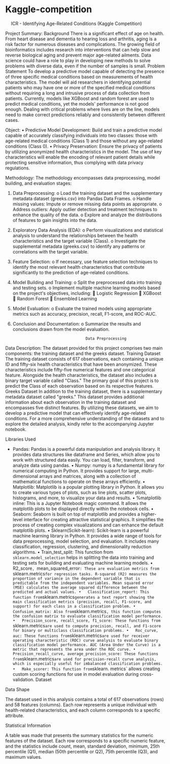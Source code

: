 # Kaggle-competition

 
    ICR - Identifying Age-Related Conditions (Kaggle Competition)

Project Summary:
Background
There is a significant effect of age on health. From heart disease and dementia to hearing loss and arthritis, aging is a risk factor for numerous diseases and complications. The growing field of bioinformatics includes research into interventions that can help slow and reverse biological aging and prevent major age-related ailments. Data science could have a role to play in developing new methods to solve problems with diverse data, even if the number of samples is small. 
Problem Statement
To develop a predictive model capable of detecting the presence of three specific medical conditions based on measurements of health characteristics. The model will aid researchers in identifying potential patients who may have one or more of the specified medical conditions without requiring a long and intrusive process of data collection from patients. Currently, models like XGBoost and random forest are used to predict medical conditions, yet the models' performance is not good enough. Dealing with critical problems where lives are on the line, models need to make correct predictions reliably and consistently between different cases.

Object:
•	Predictive Model Development: Build and train a predictive model capable of accurately classifying individuals into two classes: those with age-related medical conditions (Class 1) and those without any age-related conditions (Class 0).
•	Privacy Preservation: Ensure the privacy of patients by utilizing anonymized health characteristics in the model. The use of key characteristics will enable the encoding of relevant patient details while protecting sensitive information, thus complying with data privacy regulations.

Methodology:
The methodology encompasses data preprocessing, model building, and evaluation stages:
1.	Data Preprocessing:
o	Load the training dataset and the supplementary metadata dataset (greeks.csv) into Pandas Data Frames.
o	Handle missing values: Impute or remove missing data points as appropriate.
o	Address outliers: Apply outlier detection and treatment techniques to enhance the quality of the data.
o	Explore and analyze the distributions of features to gain insights into the data.
2.	Exploratory Data Analysis (EDA):
o	Perform visualizations and statistical analysis to understand the relationships between the health characteristics and the target variable (Class).
o	Investigate the supplemental metadata (greeks.csv) to identify any patterns or correlations with the target variable.
3.	Feature Selection:
o	If necessary, use feature selection techniques to identify the most relevant health characteristics that contribute significantly to the prediction of age-related conditions.
4.	Model Building and Training:
o	Split the preprocessed data into training and testing sets.
o	Implement multiple machine learning models based on the project's objectives, including:
	Logistic Regression
	XGBoost
	Random Forest
	Ensembled Learning
5.	Model Evaluation:
o	Evaluate the trained models using appropriate metrics such as accuracy, precision, recall, F1-score, and ROC-AUC.
6.	Conclusion and Documentation:
o	Summarize the results and conclusions drawn from the model evaluation.


                                        Data Preprocessing

Data Description:
The dataset provided for this project comprises two main components: the training dataset and the greeks dataset.
Training Dataset
The training dataset consists of 617 observations, each containing a unique ID and fifty-six health characteristics that have been anonymized. These characteristics include fifty-five numerical features and one categorical feature. Alongside the health characteristics, the dataset also includes a binary target variable called "Class." The primary goal of this project is to predict the Class of each observation based on its respective features.
Greeks Dataset
In addition to the training dataset, there is a supplementary metadata dataset called "greeks." This dataset provides additional information about each observation in the training dataset and encompasses five distinct features.
By utilizing these datasets, we aim to develop a predictive model that can effectively identify age-related conditions.
For a more comprehensive understanding of the datasets and to explore the detailed analysis, kindly refer to the accompanying Jupyter notebook.

Libraries Used
- Pandas: Pandas is a powerful data manipulation and analysis library. It provides data structures like dataframe and Series, which allow you to work with structured data easily. You can load, filter, transform, and analyze data using pandas.
•	Numpy: numpy is a fundamental library for numerical computing in Python. It provides support for large, multi-dimensional arrays and matrices, along with a collection of mathematical functions to operate on these arrays efficiently.
•	Matplotlib: Matplotlib is a popular plotting library in Python. It allows you to create various types of plots, such as line plots, scatter plots, histograms, and more, to visualize your data and results.
•	%matplotlib inline: This is a Jupyter Notebook magic command. It allows the matplotlib plots to be displayed directly within the notebook cells.
•	Seaborn: Seaborn is built on top of matplotlib and provides a higher-level interface for creating attractive statistical graphics. It simplifies the process of creating complex visualizations and can enhance the default matplotlib plots.
•	Sklearn(Scikit-learn): Scikit-learn is a powerful machine learning library in Python. It provides a wide range of tools for data preprocessing, model selection, and evaluation. It includes many classification, regression, clustering, and dimensionality reduction algorithms.
•	Train_test_split: This function from `sklearn.model_selection` helps in splitting the data into training and testing sets for building and evaluating machine learning models.
•	R2_score`, `mean_squared_error`: These are evaluation metrics from `sklearn.metrics` for regression tasks. R-squared (R2) measures the proportion of variance in the dependent variable that is predictable from the independent variables. Mean squared error (MSE) calculates the average squared difference between the predicted and actual values.
•	Classification_report: This function from `sklearn.metrics` generates a text report showing the main classification metrics (precision, recall, F1-score, and support) for each class in a classification problem.
•	Confusion_matrix: Also from `sklearn.metrics`, this function computes the confusion matrix to evaluate classification model performance.
•	Precision_score, recall_score, f1_score: These functions from `sklearn.metrics` are used to compute precision, recall, and F1-score for binary or multiclass classification problems.
•	Roc_curve, auc: These functions from `sklearn.metrics` are used for receiver operating characteristic (ROC) curve analysis to evaluate binary classification model performance. AUC (Area Under the Curve) is a metric that represents the area under the ROC curve.
•	Precision_recall_curve, average_precision_score: These functions from `sklearn.metrics` are used for precision-recall curve analysis, which is especially useful for imbalanced classification problems.
•	Make_scorer: This function from `sklearn. metrics` allows creating custom scoring functions for use in model evaluation during cross-validation.
Dataset

Data Shape

The dataset used in this analysis contains a total of 617 observations (rows) and 58 features (columns). Each row represents a unique individual with health-related characteristics, and each column corresponds to a specific attribute.

Statistical Information

A table was made that presents the summary statistics for the numeric features of the dataset. Each row corresponds to a specific numeric feature, and the statistics include count, mean, standard deviation, minimum, 25th percentile (Q1), median (50th percentile or Q2), 75th percentile (Q3), and maximum values.

